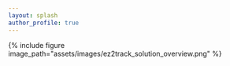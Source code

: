 ```yaml
---
layout: splash
author_profile: true
---
```


{% include figure image_path="assets/images/ez2track_solution_overview.png" %}